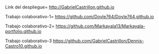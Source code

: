 Link del despliegue= http://GabrielCastrillon.github.io

Trabajo colaborativo-1= https://github.com/Doyle764/Doyle764.github.io

Trabajo colaborativo-2= https://github.com/Markayala13/Markayala-portfolio.github.io

Trabajo colaborativo-3 https://github.com/GabrielCastrillon/Dennis-Castro10.github.io
